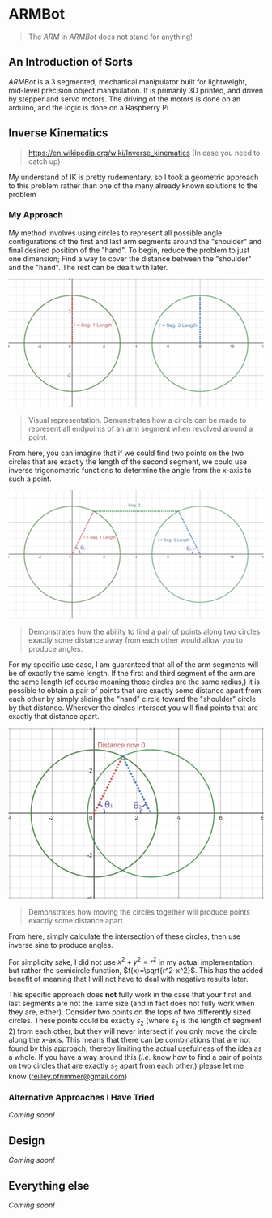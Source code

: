 # ARMBot
> The *ARM* in *ARMBot* does not stand for anything!
## An Introduction of Sorts
*ARMBot* is a 3 segmented, mechanical manipulator built for lightweight, mid-level precision object manipulation. It is primarily 3D printed, and driven by stepper and servo motors. The driving of the motors is done on an arduino, and the logic is done on a Raspberry Pi.

## Inverse Kinematics
> https://en.wikipedia.org/wiki/Inverse_kinematics (In case you need to catch up)

My understand of IK is pretty rudementary, so I took a geometric approach to this problem rather than one of the many already known solutions to the problem

### My Approach

My method involves using circles to represent all possible angle configurations of the first and last arm segments around the "shoulder" and final desired position of the "hand". To begin, reduce the problem to just one dimension; Find a way to cover the distance between the "shoulder" and the "hand". The rest can be dealt with later.

<img src="exampleimage.jpg">

> Visual representation. Demonstrates how a circle can be made to represent all endpoints of an arm segment when revolved around a point.

From here, you can imagine that if we could find two points on the two circles that are exactly the length of the second segment, we could use inverse trigonometric functions to determine the angle from the x-axis to such a point. 

<img src="exampleimage2.jpg">

> Demonstrates how the ability to find a pair of points along two circles exactly some distance away from each other would allow you to produce angles.

For my specific use case, I am guaranteed that all of the arm segments will be of exactly the same length. If the first and third segment of the arm are the same length (of course meaning those circles are the same radius,) it is possible to obtain a pair of points that are exactly some distance apart from each other by simply sliding the "hand" circle toward the "shoulder" circle by that distance. Wherever the circles intersect you will find points that are exactly that distance apart.

<img src="exampleimage3.jpg">

> Demonstrates how moving the circles together will produce points exactly some distance apart.

From here, simply calculate the intersection of these circles, then use inverse sine to produce angles.

For simplicity sake, I did not use $x^2+y^2 = r^2$ in my actual implementation, but rather the semicircle function, $f(x)=\sqrt{r^2-x^2}$. This has the added benefit of meaning that I will not have to deal with negative results later.

This specific approach does **not** fully work in the case that your first and last segments are not the same size (and in fact does not fully work when they are, either). Consider two points on the tops of two differently sized circles. These points could be exactly $s_2$ (where $s_2$ is the length of segment 2) from each other, but they will never intersect if you only move the circle along the x-axis. This means that there can be combinations that are not found by this approach, thereby limiting the actual usefulness of the idea as a whole. If you have a way around this (*i.e.* know how to find a pair of points on two circles that are exactly $s_2$ apart from each other,) please let me know (reilley.pfrimmer@gmail.com)

### Alternative Approaches I Have Tried
*Coming soon!*

## Design

*Coming soon!*

## Everything else
*Coming soon!*

